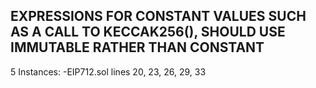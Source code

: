 ## EXPRESSIONS FOR CONSTANT VALUES SUCH AS A CALL TO KECCAK256(), SHOULD USE IMMUTABLE RATHER THAN CONSTANT

5 Instances:
-EIP712.sol lines 20, 23, 26, 29, 33

